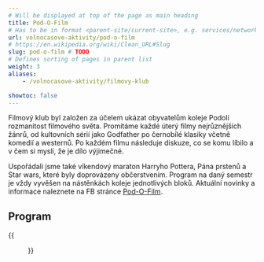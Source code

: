 ```yaml
---
# Will be displayed at top of the page as main heading
title: Pod-O-Film
# Has to be in format <parent-site/current-site>, e.g. services/network (notice missing slash at the beginning)
url: volnocasove-aktivity/pod-o-film
# https://en.wikipedia.org/wiki/Clean_URL#Slug
slug: pod-o-film # TODO
# Defines sorting of pages in parent list
weight: 3
aliases:
    - /volnocasove-aktivity/filmovy-klub

showtoc: false
---
```


Filmový klub byl založen za účelem ukázat obyvatelům koleje Podolí rozmanitost filmového světa. Promítáme každé úterý filmy nejrůznějších žánrů, od kultovních sérií jako Godfather po černobílé klasiky včetně komedií a westernů. Po každém filmu následuje diskuze, co se komu líbilo a v čem si myslí, že je dílo výjimečné.

Uspořádali jsme také víkendový maraton Harryho Pottera, Pána prstenů a Star wars, které byly doprovázeny občerstvením. Program na daný semestr je vždy vyvěšen na nástěnkách koleje jednotlivých bloků. Aktuální novinky a informace naleznete na FB stránce [Pod-O-Film](https://www.facebook.com/Filmov%C3%BD-Klub-Pod-O-Lee-133619003377044/timeline).

## Program

{{<figure src="images/freetime-activities/movie-club/pod-o-film-cz.png" alt="Pod-O-Film program" imgop="rt_fit">}}
